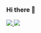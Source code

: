 ### Hi there 👋
<a href="https://github.com/foramsojitra/github-stats">

![](https://github.com/foramsojitra/github-stats/blob/master/generated/overview.svg)
![](https://github.com/foramsojitra/github-stats/blob/master/generated/languages.svg)

</a>
